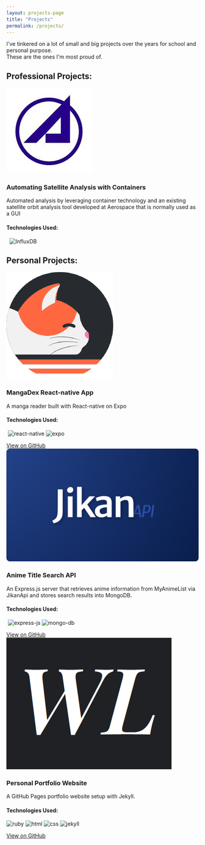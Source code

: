 ```yaml
---
layout: projects-page
title: "Projects"
permalink: /projects/
---
```


I've tinkered on a lot of small and big projects over the years for school and personal purpose.<br> 
These are the ones I'm most proud of.


## Professional Projects:
<div class="projects-grid">
    <div class="project-card">
        <div class="project-image">
            <img src="/assets/images/aerospace_logo.jpg" alt="Aerospace Corp. Logo">
        </div>
        <div class="project-info">
            <h3>Automating Satellite Analysis with Containers</h3>
            <p>Automated analysis by leveraging container technology and an existing satellite orbit analysis tool developed at Aerospace that is normally used as a GUI</p>
        </div>
        <div class="tech-used">
            <h4>Technologies Used:</h4>
            <p>
                <!-- <img src="" alt=""> -->
                <img class="docker" style="border-radius: 5%">
                <img class="python">
                <img src="https://img.shields.io/badge/InfluxDB-22ADF6?style=for-the-badge&logo=InfluxDB&logoColor=white" alt="InfluxDB">
            </p>
        </div>
    </div>
</div>


## Personal Projects:
<div class="projects-grid">
    <div class="project-card">
        <div class="project-image">
            <img src="/assets/images/mangadex.png" alt="MangaDex Logo">
        </div>
        <div class="project-info">
            <h3>MangaDex React-native App</h3>
            <p>A manga reader built with React-native on Expo</p>
        </div>
        <div class="tech-used">
            <h4>Technologies Used:</h4>
            <p>
                <img class="javascript">
                <img src="https://img.shields.io/badge/react_native-%2320232a.svg?style=for-the-badge&logo=react&logoColor=%2361DAFB" alt="react-native">
                <img src="https://img.shields.io/badge/expo-1C1E24?style=for-the-badge&logo=expo&logoColor=#D04A37" alt="expo">
            </p>
        </div>
        <a class="github-button" href="https://github.com/willzerrs/Mangadex-App" target="_blank">View on GitHub</a>
    </div>
    <div class="project-card">
        <div class="project-image">
            <img src="/assets/images/jikan_logo.png" alt="Jikan API Logo">
        </div>
        <div class="project-info">
            <h3>Anime Title Search API</h3>
            <p>An Express.js server that retrieves anime information from MyAnimeList via JikanApi and stores search results into MongoDB.</p>
        </div>
        <div class="tech-used">
            <h4>Technologies Used:</h4>
            <p>
                <img class="javascript">
                <img src="https://img.shields.io/badge/express.js-%23404d59.svg?style=for-the-badge&logo=express&logoColor=%2361DAFB" alt="express-js">
                <img src="https://img.shields.io/badge/MongoDB-%234ea94b.svg?style=for-the-badge&logo=mongodb&logoColor=white" alt="mongo-db">
            </p>
        </div>
        <a class="github-button" href="https://github.com/willzerrs/Anime-Search-API" target="_blank">View on GitHub</a>
    </div>
    <div class="project-card">
        <div class="project-image">
            <img src="/assets/images/WL.png" alt="WL Logo">
        </div>
        <div class="project-info">
            <h3>Personal Portfolio Website</h3>
            <p>A GitHub Pages portfolio website setup with Jekyll.</p>
        </div>
        <div class="tech-used">
            <h4>Technologies Used:</h4>
            <p>
                <img src="https://img.shields.io/badge/ruby-%23CC342D.svg?style=for-the-badge&logo=ruby&logoColor=white" alt="ruby">
                <img src="https://img.shields.io/badge/html5-%23E34F26.svg?style=for-the-badge&logo=html5&logoColor=white" alt="html">
                <img src="https://img.shields.io/badge/css3-%231572B6.svg?style=for-the-badge&logo=css3&logoColor=white" alt="css">
                <img src="https://camo.githubusercontent.com/ede395ad570a6b80bbcda5d08bdb5290668972442d5ab77b5460709071ebadc2/68747470733a2f2f696d672e736869656c64732e696f2f62616467652f706f776572656425323062792d4a656b796c6c2d626c75652e737667" alt="jekyll">
            </p>
        </div>
        <a class="github-button" href="https://github.com/willzerrs/willzerrs.github.io" target="_blank">View on GitHub</a>
    </div>
</div>
